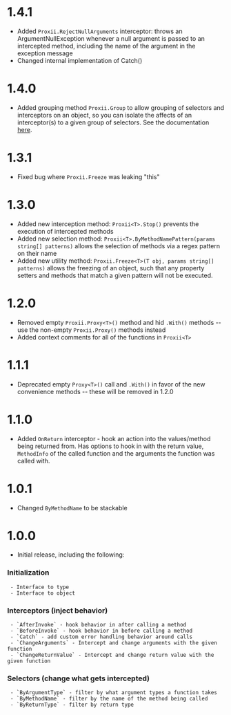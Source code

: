 # 1.4.1
 - Added `Proxii.RejectNullArguments` interceptor: throws an ArgumentNullException whenever a null argument is passed to an intercepted method, including the name of the argument in the exception message
 - Changed internal implementation of Catch()

# 1.4.0
 - Added grouping method `Proxii.Group` to allow grouping of selectors and interceptors on an object, so you can isolate the affects of an interceptor(s) to a given group of selectors. See the documentation [here](https://github.com/zckeyser/proxii/blob/master/docs/grouping.md).

# 1.3.1
 - Fixed bug where `Proxii.Freeze` was leaking "this"

# 1.3.0
 - Added new interception method: `Proxii<T>.Stop()` prevents the execution of intercepted methods
 - Added new selection method: `Proxii<T>.ByMethodNamePattern(params string[] patterns)` allows the selection of methods via a regex pattern on their name
 - Added new utility method: `Proxii.Freeze<T>(T obj, params string[] patterns)` allows the freezing of an object, such that any property setters and methods that match a given pattern will not be executed.

# 1.2.0
 - Removed empty `Proxii.Proxy<T>()` method and hid `.With()` methods -- use the non-empty `Proxii.Proxy()` methods instead
 - Added context comments for all of the functions in `Proxii<T>`

# 1.1.1
 - Deprecated empty `Proxy<T>()` call and `.With()` in favor of the new convenience methods -- these will be removed in 1.2.0

# 1.1.0
 - Added `OnReturn` interceptor - hook an action into the values/method being returned from. Has options to hook in with the return value, `MethodInfo` of the called function and the arguments the function was called with.

# 1.0.1
 - Changed `ByMethodName` to be stackable

# 1.0.0
 - Initial release, including the following:

### Initialization
     - Interface to type
     - Interface to object

### Interceptors (inject behavior)
     - `AfterInvoke` - hook behavior in after calling a method
     - `BeforeInvoke` - hook behavior in before calling a method
     - `Catch` - add custom error handling behavior around calls
     - `ChangeArguments` - Intercept and change arguments with the given function
     - `ChangeReturnValue` - Intercept and change return value with the given function

### Selectors (change what gets intercepted)
     - `ByArgumentType` - filter by what argument types a function takes
     - `ByMethodName` - filter by the name of the method being called
     - `ByReturnType` - filter by return type
